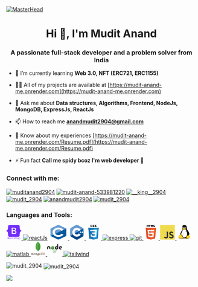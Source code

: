 [![MasterHead](https://repository-images.githubusercontent.com/588181932/e36ec678-7984-4cdd-8e4c-a3932772ff8e)](https://github.com/MrinalCom)

<h1 align="center">Hi 👋, I'm Mudit Anand</h1>
<h3 align="center">A passionate full-stack developer and a problem solver from India</h3>

- 🌱 I’m currently learning **Web 3.0, NFT (ERC721, ERC1155)**

- 👨‍💻 All of my projects are available at [https://mudit-anand-me.onrender.com](https://mudit-anand-me.onrender.com)

- 💬 Ask me about **Data structures, Algorithms, Frontend, NodeJs, MongoDB, ExpressJs, ReactJs**

- 📫 How to reach me **anandmudit2904@gmail.com**

- 📄 Know about my experiences [https://mudit-anand-me.onrender.com/Resume.pdf](https://mudit-anand-me.onrender.com/Resume.pdf)

- ⚡ Fun fact **Call me spidy bcoz I'm web developer 🫡**

<h3 align="left">Connect with me:</h3>
<p align="left">
<a href="https://twitter.com/muditanand2904" target="blank"><img align="center" src="https://raw.githubusercontent.com/rahuldkjain/github-profile-readme-generator/master/src/images/icons/Social/twitter.svg" alt="muditanand2904" height="30" width="40" /></a>
<a href="https://linkedin.com/in/mudit-anand-533981220" target="blank"><img align="center" src="https://raw.githubusercontent.com/rahuldkjain/github-profile-readme-generator/master/src/images/icons/Social/linked-in-alt.svg" alt="mudit-anand-533981220" height="30" width="40" /></a>
<a href="https://instagram.com/__king__2904" target="blank"><img align="center" src="https://raw.githubusercontent.com/rahuldkjain/github-profile-readme-generator/master/src/images/icons/Social/instagram.svg" alt="__king__2904" height="30" width="40" /></a>
<a href="https://www.codechef.com/users/mudit_2904" target="blank"><img align="center" src="https://camo.githubusercontent.com/45b4809511187037c708ce2525707547a9483131647372f973db1e8263b26927/68747470733a2f2f6769746775642e696f2f75706c6f6164732f2d2f73797374656d2f67726f75702f6176617461722f31323239342f63632e706e67" alt="mudit_2904" height="30" width="40" /></a>
<a href="https://www.hackerrank.com/anandmudit2904" target="blank"><img align="center" src="https://raw.githubusercontent.com/rahuldkjain/github-profile-readme-generator/master/src/images/icons/Social/hackerrank.svg" alt="anandmudit2904" height="30" width="40" /></a>
<a href="https://www.leetcode.com/mudit_2904" target="blank"><img align="center" src="https://raw.githubusercontent.com/rahuldkjain/github-profile-readme-generator/master/src/images/icons/Social/leet-code.svg" alt="mudit_2904" height="30" width="40" /></a>
</p>

<h3 align="left">Languages and Tools:</h3>
<p align="left"> <a href="https://getbootstrap.com" target="_blank" rel="noreferrer"> <img src="https://raw.githubusercontent.com/devicons/devicon/master/icons/bootstrap/bootstrap-plain-wordmark.svg" alt="bootstrap" width="40" height="40"/> </a><a href="https://react.dev"><img src="https://upload.wikimedia.org/wikipedia/commons/thumb/a/a7/React-icon.svg/1150px-React-icon.svg.png" alt="reactJs" width="40" height="40"></a> <a href="https://www.cprogramming.com/" target="_blank" rel="noreferrer"> <img src="https://raw.githubusercontent.com/devicons/devicon/master/icons/c/c-original.svg" alt="c" width="50" height="40"/> </a> <a href="https://www.w3schools.com/cpp/" target="_blank" rel="noreferrer"> <img src="https://raw.githubusercontent.com/devicons/devicon/master/icons/cplusplus/cplusplus-original.svg" alt="cplusplus" width="40" height="40"/> </a> <a href="https://www.w3schools.com/css/" target="_blank" rel="noreferrer"> <img src="https://raw.githubusercontent.com/devicons/devicon/master/icons/css3/css3-original-wordmark.svg" alt="css3" width="40" height="40"/> </a> <a href="https://expressjs.com" target="_blank" rel="noreferrer"> <img src="https://ajeetchaulagain.com/static/7cb4af597964b0911fe71cb2f8148d64/87351/express-js.png" alt="express" width="40" height="40"/> </a> <a href="https://git-scm.com/" target="_blank" rel="noreferrer"> <img src="https://www.vectorlogo.zone/logos/git-scm/git-scm-icon.svg" alt="git" width="40" height="40"/> </a> <a href="https://www.w3.org/html/" target="_blank" rel="noreferrer"> <img src="https://raw.githubusercontent.com/devicons/devicon/master/icons/html5/html5-original-wordmark.svg" alt="html5" width="40" height="40"/> </a> <a href="https://developer.mozilla.org/en-US/docs/Web/JavaScript" target="_blank" rel="noreferrer"> <img src="https://raw.githubusercontent.com/devicons/devicon/master/icons/javascript/javascript-original.svg" alt="javascript" width="40" height="40"/> </a> <a href="https://www.linux.org/" target="_blank" rel="noreferrer"> <img src="https://raw.githubusercontent.com/devicons/devicon/master/icons/linux/linux-original.svg" alt="linux" width="40" height="40"/> </a> <a href="https://www.mathworks.com/" target="_blank" rel="noreferrer"> <img src="https://upload.wikimedia.org/wikipedia/commons/2/21/Matlab_Logo.png" alt="matlab" width="40" height="40"/> </a> <a href="https://www.mongodb.com/" target="_blank" rel="noreferrer"> <img src="https://raw.githubusercontent.com/devicons/devicon/master/icons/mongodb/mongodb-original-wordmark.svg" alt="mongodb" width="40" height="40"/> </a> <a href="https://nodejs.org" target="_blank" rel="noreferrer"> <img src="https://raw.githubusercontent.com/devicons/devicon/master/icons/nodejs/nodejs-original-wordmark.svg" alt="nodejs" width="40" height="40"/> </a> <a href="https://tailwindcss.com/" target="_blank" rel="noreferrer"> <img src="https://www.vectorlogo.zone/logos/tailwindcss/tailwindcss-icon.svg" alt="tailwind" width="40" height="40"/> </a> </p>


<p><img align="left" src="https://github-readme-stats.vercel.app/api/top-langs?username=webolove&show_icons=true&locale=en&layout=compact" alt="mudit_2904" /></p>

<p>&nbsp;<img align="center" src="https://github-readme-stats.vercel.app/api?username=webolove&show_icons=true&locale=en" alt="mudit_2904" /></p>

[![](https://leetcard.jacoblin.cool/mudit_2904?ext=contest&theme=light)](https://leetcode.com/mudit_2904)
